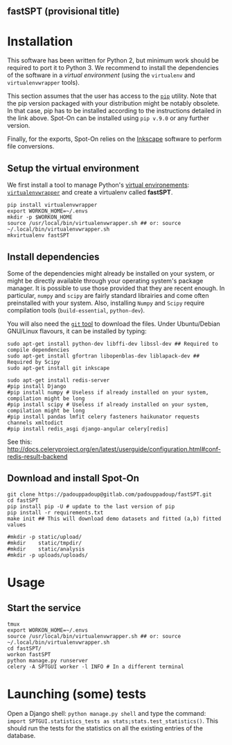 fastSPT (provisional title)
--------------------------

# Installation
This software has been written for Python 2, but minimum work should be required to port it to Python 3. We recommend to install the dependencies of the software in a *virtual environment* (using the `virtualenv` and `virtualenvwrapper` tools).

This section assumes that the user has access to the [`pip`](https://pip.pypa.io/en/stable/installing/) utility. Note that the pip version packaged with your distribution might be notably obsolete. In that case, pip has to be installed according to the instructions detailed in the link above.
Spot-On can be installed using `pip v.9.0` or any further version.
 
Finally, for the exports, Spot-On relies on the [Inkscape](https://inkscape.org) software to perform file conversions. 
 
## Setup the virtual environment
We first install a tool to manage Python's [virtual environements](https://virtualenvwrapper.readthedocs.io/en/latest/): [`virtualenvwrapper`](https://virtualenvwrapper.readthedocs.io/en/latest/) and create a virtualenv called **fastSPT**.

```{shell}
pip install virtualenvwrapper
export WORKON_HOME=~/.envs
mkdir -p $WORKON_HOME
source /usr/local/bin/virtualenvwrapper.sh ## or: source ~/.local/bin/virtualenvwrapper.sh
mkvirtualenv fastSPT
```

## Install dependencies
Some of the dependencies might already be installed on your system, or might be directly available through your operating system's package manager. It is possible to use those provided that they are recent enough. In particular, `numpy` and `scipy` are fairly standard librairies and come often preinstalled with your system. Also, installing `Numpy` and `Scipy` require compilation tools (`build-essential`, `python-dev`).

You will also need the [`git` tool](https://git-scm.com/) to download the files. Under Ubuntu/Debian GNU/Linux flavours, it can be installed by typing:

```{shell}
sudo apt-get install python-dev libffi-dev libssl-dev ## Required to compile dependencies
sudo apt-get install gfortran libopenblas-dev liblapack-dev ## Required by Scipy
sudo apt-get install git inkscape 
```


```{shell}
sudo apt-get install redis-server
#pip install Django
#pip install numpy # Useless if already installed on your system, compilation might be long
#pip install scipy # Useless if already installed on your system, compilation might be long
#pip install pandas lmfit celery fasteners haikunator requests channels xmltodict
#pip install redis_asgi django-angular celery[redis]
```

See this: http://docs.celeryproject.org/en/latest/userguide/configuration.html#conf-redis-result-backend 

## Download and install Spot-On

```{shell}
git clone https://padouppadoup@gitlab.com/padouppadoup/fastSPT.git
cd fastSPT
pip install pip -U # update to the last version of pip
pip install -r requirements.txt
make init ## This will download demo datasets and fitted (a,b) fitted values

#mkdir -p static/upload/
#mkdir    static/tmpdir/
#mkdir    static/analysis
#mkdir -p uploads/uploads/
```

# Usage
## Start the service

```{bash}
tmux
export WORKON_HOME=~/.envs
source /usr/local/bin/virtualenvwrapper.sh ## or: source ~/.local/bin/virtualenvwrapper.sh
cd fastSPT/
workon fastSPT
python manage.py runserver
celery -A SPTGUI worker -l INFO # In a different terminal
```

# Launching (some) tests

Open a Django shell: `python manage.py shell` and type the command: `import SPTGUI.statistics_tests as stats;stats.test_statistics()`. This should run the tests for the statistics on all the existing entries of the database.
